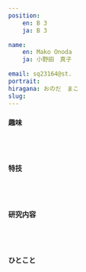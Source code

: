 ```yaml
---
position:
    en: B 3
    ja: B 3

name:
    en: Mako Onoda 
    ja: 小野田　真子

email: sq23164@st.
portrait:
hiragana: おのだ　まこ
slug:
---
```


#### 趣味
<br><br>

#### 特技
<br><br>

#### 研究内容
<br><br>

#### ひとこと
<br><br>
